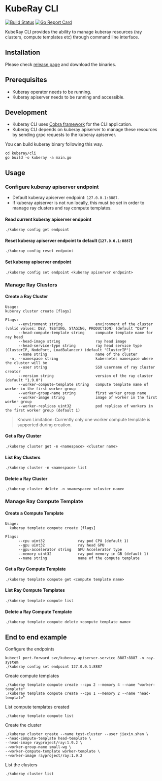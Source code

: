 # KubeRay CLI

[![Build Status](https://github.com/ray-project/kuberay/workflows/Go-build-and-test/badge.svg)](https://github.com/ray-project/kuberay/actions)
[![Go Report Card](https://goreportcard.com/badge/github.com/ray-project/kuberay)](https://goreportcard.com/report/github.com/ray-project/kuberay)

KubeRay CLI provides the ability to manage kuberay resources (ray clusters, compute templates etc) through command line interface.

## Installation

Please check [release page](https://github.com/ray-project/kuberay/releases) and download the binaries. 

## Prerequisites

- Kuberay operator needs to be running.
- Kuberay apiserver needs to be running and accessible.

## Development

- Kuberay CLI uses [Cobra framework](https://github.com/spf13/cobra) for the CLI application.
- Kuberay CLI depends on kuberay apiserver to manage these resources by sending grpc requests to the kuberay apiserver.

You can build kuberay binary following this way.

```
cd kuberay/cli
go build -o kuberay -a main.go
```

## Usage

### Configure kuberay apiserver endpoint

- Default kuberay apiserver endpoint: `127.0.0.1:8887`.
- If kuberay apiserver is not run locally, this must be set in order to manage ray clusters and ray compute templates.

#### Read current kuberay apiserver endpoint

`./kuberay config get endpoint`

#### Reset kuberay apiserver endpoint to default (`127.0.0.1:8887`)

`./kuberay config reset endpoint`

#### Set kuberay apiserver endpoint

`./kuberay config set endpoint <kuberay apiserver endpoint>`

### Manage Ray Clusters

#### Create a Ray Cluster

```
Usage:
kuberay cluster create [flags]

Flags:
      --environment string               environment of the cluster (valid values: DEV, TESTING, STAGING, PRODUCTION) (default "DEV")
      --head-compute-template string     compuate template name for ray head
      --head-image string                ray head image
      --head-service-type string         ray head service type (ClusterIP, NodePort, LoadBalancer) (default "ClusterIP")
      --name string                      name of the cluster
  -n, --namespace string                 kubernetes namespace where the cluster will be
      --user string                      SSO username of ray cluster creator
      --version string                   version of the ray cluster (default "1.9.0")
      --worker-compute-template string   compute template name of worker in the first worker group
      --worker-group-name string         first worker group name
      --worker-image string              image of worker in the first worker group
      --worker-replicas uint32           pod replicas of workers in the first worker group (default 1)
```

> Known Limitation: Currently only one worker compute template is supported during creation. 

#### Get a Ray Cluster

`./kuberay cluster get -n <namespace> <cluster name>`

#### List Ray Clusters

`./kuberay cluster -n <namespace> list`

#### Delete a Ray Cluster

`./kuberay cluster delete -n <namespace> <cluster name>`

### Manage Ray Compute Template

#### Create a Compute Template
```
Usage:
  kuberay template compute create [flags]

Flags:
      --cpu uint32               ray pod CPU (default 1)
      --gpu uint32               ray head GPU
      --gpu-accelerator string   GPU Accelerator type
      --memory uint32            ray pod memory in GB (default 1)
      --name string              name of the compute template

```

#### Get a Ray Compute Template
`./kuberay template compute get <compute template name>`

#### List Ray Compute Templates
`./kuberay template compute list`

#### Delete a Ray Compute Template
`./kuberay template compute delete <compute template name>`

## End to end example

Configure the endpoints

```
kubectl port-forward svc/kuberay-apiserver-service 8887:8887 -n ray-system
./kuberay config set endpoint 127.0.0.1:8887
```

Create compute templates

```
./kuberay template compute create --cpu 2 --memory 4 --name "worker-template"
./kuberay template compute create --cpu 1 --memory 2 --name "head-template"
```

List compute templates created

```
./kuberay template compute list
```

Create the cluster

```
./kuberay cluster create --name test-cluster --user jiaxin.shan \
--head-compute-template head-template \
--head-image rayproject/ray:1.9.2 \
--worker-group-name small-wg \
--worker-compute-template worker-template \
--worker-image rayproject/ray:1.9.2
```

List the clusters

```
./kuberay cluster list
```
